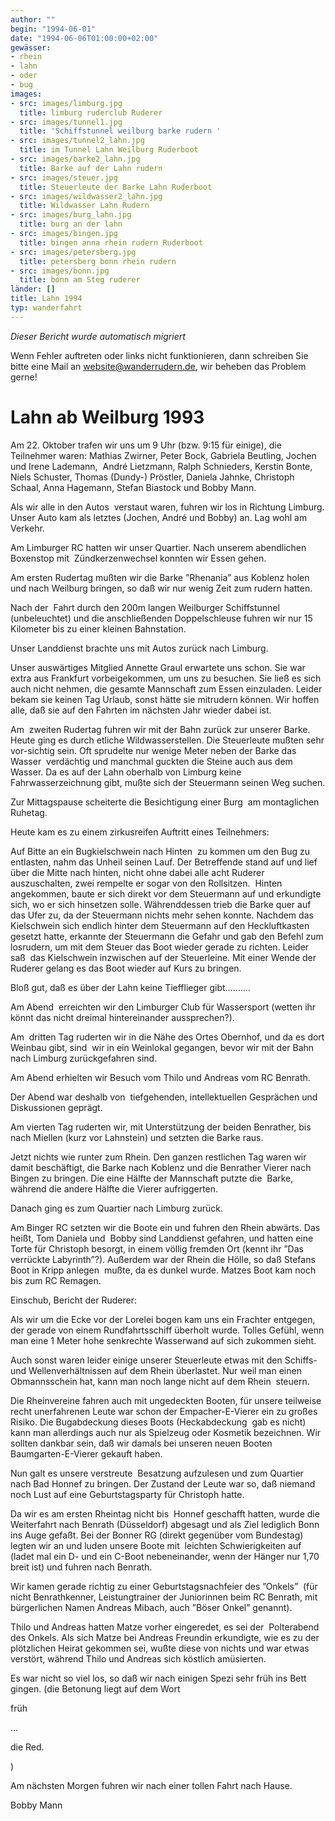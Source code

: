```yaml
---
author: ""
begin: "1994-06-01"
date: "1994-06-06T01:00:00+02:00"
gewässer:
- rhein
- lahn
- oder
- bug
images:
- src: images/limburg.jpg
  title: limburg ruderclub Ruderer
- src: images/tunnel1.jpg
  title: 'Schiffstunnel weilburg barke rudern '
- src: images/tunnel2_lahn.jpg
  title: im Tunnel Lahn Weilburg Ruderboot
- src: images/barke2_lahn.jpg
  title: Barke auf der Lahn rudern
- src: images/steuer.jpg
  title: Steuerleute der Barke Lahn Ruderboot
- src: images/wildwasser2_lahn.jpg
  title: Wildwasser Lahn Rudern
- src: images/burg_lahn.jpg
  title: burg an der lahn
- src: images/bingen.jpg
  title: bingen anna rhein rudern Ruderboot
- src: images/petersberg.jpg
  title: petersberg bonn rhein rudern
- src: images/bonn.jpg
  title: bonn am Steg ruderer
länder: []
title: Lahn 1994
typ: wanderfahrt
---
```



*Dieser Bericht wurde automatisch migriert*

Wenn Fehler auftreten oder links nicht funktionieren, dann schreiben Sie bitte eine Mail an website@wanderrudern.de, wir beheben das Problem gerne!



# Lahn ab Weilburg 1993


Am 22. Oktober trafen wir uns um 9 Uhr (bzw. 9:15 für einige), die Teilnehmer waren: Mathias Zwirner, Peter Bock, Gabriela Beutling, Jochen und Irene Lademann,  André Lietzmann, Ralph Schnieders, Kerstin Bonte, Niels Schuster, Thomas (Dundy-) Pröstler, Daniela Jahnke, Christoph Schaal, Anna Hagemann, Stefan Biastock und Bobby Mann.

Als wir alle in den Autos  verstaut waren, fuhren wir los in Richtung Limburg. Unser Auto kam als letztes (Jochen, André und Bobby) an. Lag wohl am Verkehr.

Am Limburger RC hatten wir unser Quartier. Nach unserem abendlichen Boxenstop mit  Zündkerzenwechsel konnten wir Essen gehen.

Am ersten Rudertag mußten wir die Barke ”Rhenania” aus Koblenz holen und nach Weilburg bringen, so daß wir nur wenig Zeit zum rudern hatten.

Nach der  Fahrt durch den 200m langen Weilburger Schiffstunnel (unbeleuchtet) und die anschließenden Doppelschleuse fuhren wir nur 15 Kilometer bis zu einer kleinen Bahnstation.

Unser Landdienst brachte uns mit Autos zurück nach Limburg.

Unser auswärtiges Mitglied Annette Graul erwartete uns schon. Sie war extra aus Frankfurt vorbeigekommen, um uns zu besuchen. Sie ließ es sich  auch nicht nehmen, die gesamte Mannschaft zum Essen einzuladen. Leider bekam sie keinen Tag Urlaub, sonst hätte sie mitrudern können. Wir hoffen alle, daß sie auf den Fahrten im nächsten Jahr wieder dabei ist.

Am  zweiten Rudertag fuhren wir mit der Bahn zurück zur unserer Barke. Heute ging es durch etliche Wildwasserstellen. Die Steuerleute mußten sehr vor-sichtig sein. Oft sprudelte nur wenige Meter neben der Barke das Wasser  verdächtig und manchmal guckten die Steine auch aus dem Wasser. Da es auf der Lahn oberhalb von Limburg keine Fahrwasserzeichnung gibt, mußte sich der Steuermann seinen Weg suchen.

Zur Mittagspause scheiterte die Besichtigung einer Burg  am montaglichen Ruhetag.

Heute kam es zu einem zirkusreifen Auftritt eines Teilnehmers:

Auf Bitte an ein Bugkielschwein nach Hinten  zu kommen um den Bug zu entlasten, nahm das Unheil seinen Lauf. Der Betreffende stand auf und lief über die Mitte nach hinten, nicht ohne dabei alle acht Ruderer auszuschalten, zwei rempelte er sogar von den Rollsitzen.  Hinten angekommen, baute er sich direkt vor dem Steuermann auf und erkundigte sich, wo er sich hinsetzen solle. Währenddessen trieb die Barke quer auf das Ufer zu, da der Steuermann nichts mehr sehen konnte. Nachdem das  Kielschwein sich endlich hinter dem Steuermann auf den Heckluftkasten gesetzt hatte, erkannte der Steuermann die Gefahr und gab den Befehl zum losrudern, um mit dem Steuer das Boot wieder gerade zu richten. Leider saß  das Kielschwein inzwischen auf der Steuerleine. Mit einer Wende der Ruderer gelang es das Boot wieder auf Kurs zu bringen.

Bloß gut, daß es über der Lahn keine Tiefflieger gibt..........

Am Abend  erreichten wir den Limburger Club für Wassersport (wetten ihr könnt das nicht dreimal hintereinander aussprechen?).

Am  dritten Tag ruderten wir in die Nähe des Ortes Obernhof, und da es dort Weinbau gibt, sind  wir in ein Weinlokal gegangen, bevor wir mit der Bahn nach Limburg zurückgefahren sind.

Am Abend erhielten wir Besuch vom Thilo und Andreas vom RC Benrath.

Der Abend war deshalb von  tiefgehenden, intellektuellen Gesprächen und Diskussionen geprägt.

Am vierten Tag ruderten wir, mit Unterstützung der beiden Benrather, bis nach Miellen (kurz vor Lahnstein) und setzten die Barke raus.

Jetzt nichts wie runter zum Rhein. Den ganzen restlichen Tag waren wir damit beschäftigt, die Barke nach Koblenz und die Benrather Vierer nach Bingen zu bringen. Die eine Hälfte der Mannschaft putzte die  Barke, während die andere Hälfte die Vierer aufriggerten.

Danach ging es zum Quartier nach Limburg zurück.

Am Binger RC setzten wir die Boote ein und fuhren den Rhein abwärts. Das heißt, Tom Daniela und  Bobby sind Landdienst gefahren, und hatten eine Torte für Christoph besorgt, in einem völlig fremden Ort (kennt ihr ”Das verrückte Labyrinth”?). Außerdem war der Rhein die Hölle, so daß Stefans Boot in Kripp anlegen  mußte, da es dunkel wurde. Matzes Boot kam noch bis zum RC Remagen.

Einschub, Bericht der Ruderer:

Als wir um die Ecke vor der Lorelei bogen kam uns ein Frachter entgegen, der gerade von einem Rundfahrtsschiff überholt wurde. Tolles Gefühl, wenn man eine 1 Meter hohe senkrechte Wasserwand auf sich zukommen sieht.

Auch sonst waren leider einige unserer Steuerleute etwas mit den Schiffs- und Wellenverhältnissen auf dem Rhein überlastet. Nur weil man einen Obmannsschein hat, kann man noch lange nicht auf dem Rhein  steuern.

Die Rheinvereine fahren auch mit ungedeckten Booten, für unsere teilweise recht unerfahrenen Leute war schon der Empacher-E-Vierer ein zu großes Risiko. Die Bugabdeckung dieses Boots (Heckabdeckung  gab es nicht) kann man allerdings auch nur als Spielzeug oder Kosmetik bezeichnen. Wir sollten dankbar sein, daß wir damals bei unseren neuen Booten Baumgarten-E-Vierer gekauft haben.

Nun galt es unsere verstreute  Besatzung aufzulesen und zum Quartier nach Bad Honnef zu bringen. Der Zustand der Leute war so, daß niemand noch Lust auf eine Geburtstagsparty für Christoph hatte.

Da wir es am ersten Rheintag nicht bis  Honnef geschafft hatten, wurde die Weiterfahrt nach Benrath (Düsseldorf) abgesagt und als Ziel lediglich Bonn ins Auge gefaßt. Bei der Bonner RG (direkt gegenüber vom Bundestag) legten wir an und luden unsere Boote mit  leichten Schwierigkeiten auf (ladet mal ein D- und ein C-Boot nebeneinander, wenn der Hänger nur 1,70 breit ist) und fuhren nach Benrath.

Wir kamen gerade richtig zu einer Geburtstagsnachfeier des ”Onkels”  (für nicht Benrathkenner, Leistungtrainer der Juniorinnen beim RC Benrath, mit bürgerlichen Namen Andreas Mibach, auch ”Böser Onkel” genannt).

Thilo und Andreas hatten Matze vorher eingeredet, es sei der  Polterabend des Onkels. Als sich Matze bei Andreas Freundin erkundigte, wie es zu der plötzlichen Heirat gekommen sei, wußte diese von nichts und war etwas verstört, während Thilo und Andreas sich köstlich amüsierten.

Es war nicht so viel los, so daß wir nach einigen Spezi sehr früh ins Bett gingen. (die Betonung liegt auf dem Wort

früh

...

die Red.

)

Am nächsten Morgen fuhren wir nach einer tollen Fahrt nach Hause.

Bobby Mann